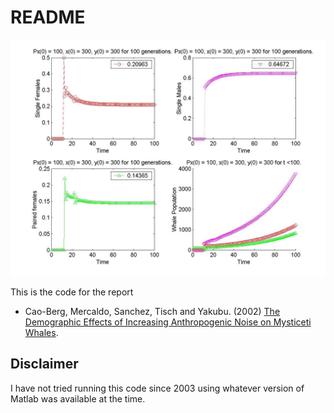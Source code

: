 # README

![Figure](https://raw.githubusercontent.com/icaoberg/whale/master/v2.0/delay/1.jpg)

This is the code for the report

* Cao-Berg, Mercaldo, Sanchez, Tisch and Yakubu. (2002) [The Demographic Effects of Increasing Anthropogenic Noise on Mysticeti Whales](https://ecommons.cornell.edu/bitstream/handle/1813/32217/BU-1619-M.pdf?sequence=1). 

## Disclaimer

I have not tried running this code since 2003 using whatever version of Matlab was available at the time.
